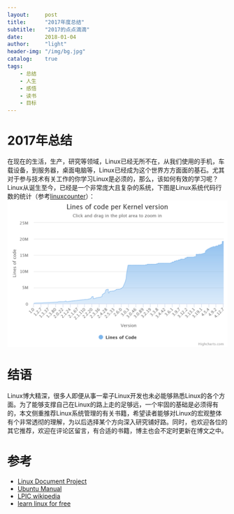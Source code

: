 ```yaml
---
layout:     post
title:      "2017年度总结"
subtitle:   "2017的点点滴滴"
date:       2018-01-04
author:     "light"
header-img: "/img/bg.jpg"
catalog:    true
tags:
    - 总结
    - 人生
    - 感悟
    - 读书
    - 目标
---
```


# 2017年总结

在现在的生活，生产，研究等领域，Linux已经无所不在，从我们使用的手机，车载设备，到服务器，桌面电脑等，Linux已经成为这个世界方方面面的基石。尤其对于参与技术有关工作的你学习Linux是必须的，那么，该如何有效的学习呢？Linux从诞生至今，已经是一个非常庞大且复杂的系统，下图是Linux系统代码行数的统计（参考[linuxcounter](https://www.linuxcounter.net/statistics/kernel)）：
![Linux代码行数变化](/img/blog-linux-code-lines.png)


# 结语

Linux博大精深，很多人即便从事一辈子Linux开发也未必能够熟悉Linux的各个方面。为了能够支撑自己在Linux的路上走的足够远，一个牢固的基础是必须得有的，本文侧重推荐Linux系统管理的有关书籍，希望读者能够对Linux的宏观整体有个非常透彻的理解，为以后选择某个方向深入研究铺好路。同时，也欢迎各位的其它推荐，欢迎在评论区留言，有合适的书籍，博主也会不定时更新在博文之中。

# 参考

* [Linux Document Project](Linux_Doc_Proj)
* [Ubuntu Manual](https://ubuntu-manual.org/)
* [LPIC wikipedia](LPIC)
* [learn linux for free](https://itsfoss.com/learn-linux-for-free/)

[Linux_Doc_Proj]: http://www.tldp.org/index.html
[LPIC]: https://en.wikipedia.org/wiki/Linux_Professional_Institute_Certification
